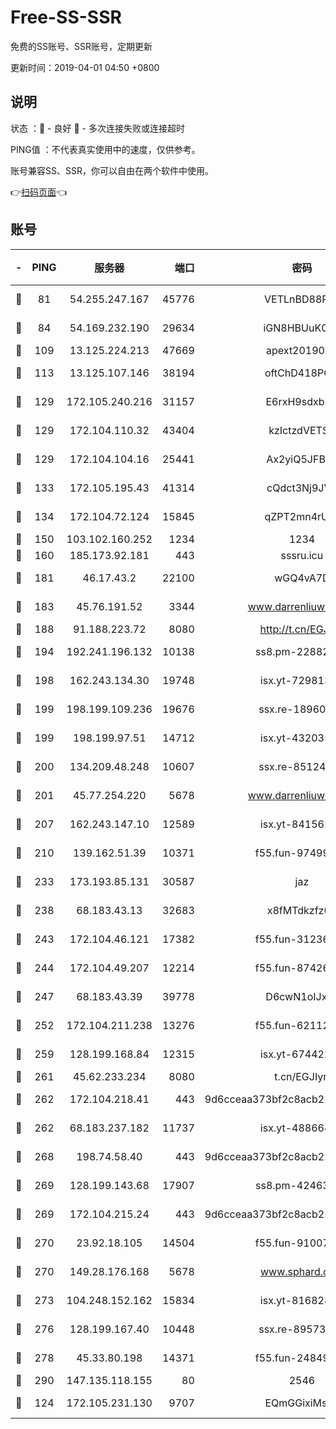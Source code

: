 # Free-SS-SSR

免费的SS账号、SSR账号，定期更新

更新时间：2019-04-01 04:50 +0800

## 说明

状态     ：🙂 - 良好 🙁 - 多次连接失败或连接超时

PING值   ：不代表真实使用中的速度，仅供参考。

账号兼容SS、SSR，你可以自由在两个软件中使用。

👉[扫码页面](https://liesauer.github.io/Free-SS-SSR/)👈

## 账号

|-|PING|服务器|端口|密码|加密方式|区域|
|:----:|:----:|:-----:|-----:|:----:|:----:|:----:|
|🙂|81|54.255.247.167|45776|VETLnBD88Rux|aes-256-cfb|SG|
|🙂|84|54.169.232.190|29634|iGN8HBUuK073|aes-256-cfb|SG|
|🙂|109|13.125.224.213|47669|apext2019001|chacha20|KR|
|🙂|113|13.125.107.146|38194|oftChD418PCw|aes-256-cfb|KR|
|🙂|129|172.105.240.216|31157|E6rxH9sdxbD6|aes-256-cfb|JP|
|🙂|129|172.104.110.32|43404|kzIctzdVETSB|aes-256-cfb|JP|
|🙂|129|172.104.104.16|25441|Ax2yiQ5JFBT5|aes-256-cfb|JP|
|🙂|133|172.105.195.43|41314|cQdct3Nj9JVP|aes-256-cfb|JP|
|🙂|134|172.104.72.124|15845|qZPT2mn4rUFJ|aes-256-cfb|JP|
|🙂|150|103.102.160.252|1234|1234|rc4-md5|JP|
|🙂|160|185.173.92.181|443|sssru.icu|rc4-md5|RU|
|🙂|181|46.17.43.2|22100|wGQ4vA7D|aes-256-gcm|RU|
|🙂|183|45.76.191.52|3344|www.darrenliuwei.com|aes-256-cfb|JP|
|🙂|188|91.188.223.72|8080|http://t.cn/EGJIyrl|rc4-md5|RU|
|🙂|194|192.241.196.132|10138|ss8.pm-22882604|aes-256-cfb|US|
|🙂|198|162.243.134.30|19748|isx.yt-72981340|aes-256-cfb|US|
|🙂|199|198.199.109.236|19676|ssx.re-18960694|aes-256-cfb|US|
|🙂|199|198.199.97.51|14712|isx.yt-43203558|aes-256-cfb|US|
|🙂|200|134.209.48.248|10607|ssx.re-85124094|aes-256-cfb|US|
|🙂|201|45.77.254.220|5678|www.darrenliuwei.com|aes-256-cfb|SG|
|🙂|207|162.243.147.10|12589|isx.yt-84156264|aes-256-cfb|US|
|🙂|210|139.162.51.39|10371|f55.fun-97499168|aes-256-cfb|SG|
|🙂|233|173.193.85.131|30587|jaz|aes-256-cfb|US|
|🙂|238|68.183.43.13|32683|x8fMTdkzfz00|aes-256-cfb|GB|
|🙂|243|172.104.46.121|17382|f55.fun-31236609|aes-256-cfb|SG|
|🙂|244|172.104.49.207|12214|f55.fun-87426879|aes-256-cfb|SG|
|🙂|247|68.183.43.39|39778|D6cwN1oIJxeJ|aes-256-cfb|GB|
|🙂|252|172.104.211.238|13276|f55.fun-62112830|aes-256-cfb|US|
|🙂|259|128.199.168.84|12315|isx.yt-67442240|aes-256-cfb|SG|
|🙂|261|45.62.233.234|8080|t.cn/EGJIyrl|rc4-md5|CA|
|🙂|262|172.104.218.41|443|9d6cceaa373bf2c8acb22e60b6a58be6|aes-256-cfb|US|
|🙂|262|68.183.237.182|11737|isx.yt-48866493|aes-256-cfb|SG|
|🙂|268|198.74.58.40|443|9d6cceaa373bf2c8acb22e60b6a58be6|aes-256-cfb|US|
|🙂|269|128.199.143.68|17907|ss8.pm-42463996|aes-256-cfb|SG|
|🙂|269|172.104.215.24|443|9d6cceaa373bf2c8acb22e60b6a58be6|aes-256-cfb|US|
|🙂|270|23.92.18.105|14504|f55.fun-91007249|aes-256-cfb|US|
|🙂|270|149.28.176.168|5678|www.sphard.com|aes-256-cfb|AU|
|🙂|273|104.248.152.162|15834|isx.yt-81682851|aes-256-cfb|SG|
|🙂|276|128.199.167.40|10448|ssx.re-89573938|aes-256-cfb|SG|
|🙂|278|45.33.80.198|14371|f55.fun-24849539|aes-256-cfb|US|
|🙂|290|147.135.118.155|80|2546|chacha20|US|
|🙂|124|172.105.231.130|9707|EQmGGixiMszZ|aes-256-cfb|JP|
